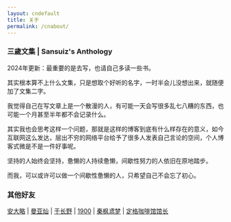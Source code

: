 ```yaml
---
layout: cndefault
title: 关于
permalink: /cnabout/
---
```


### 三歲文集 | Sansuiz's Anthology

2024年更新：最重要的是去写，也请自己多读一些书。

其实根本算不上什么文集，只是想取个好听的名字，一时半会儿没想出来，就随便加了文集二字。

我觉得自己在写文章上是一个散漫的人，有可能一天会写很多乱七八糟的东西，也可能一个月甚至半年都不会记录什么。

其实我也会思考这样一个问题，那就是这样的博客到底有什么样存在的意义，如今互联网这么发达，层出不穷的网络平台给予了很多人发表自己言论的空间，个人博客式微是不是一件好事呢。

坚持的人始终会坚持，惫懒的人持续惫懒，间歇性努力的人依旧在原地踏步。

而我，可以或许可以做一个间歇性惫懒的人，只希望自己不会忘了初心。

### 其他好友

[安大略](http://www.anandalue.com/) \| 
[曼亚灿](https://manyacan.com/) \| 
[于长野](https://rabithua.club/) \| 
[1900](http://1900.live/) \| 
[秦枫鸢梦](https://blog.zwying.com/) \| 
[定格咖啡馆馆长](https://kaix.in/) 